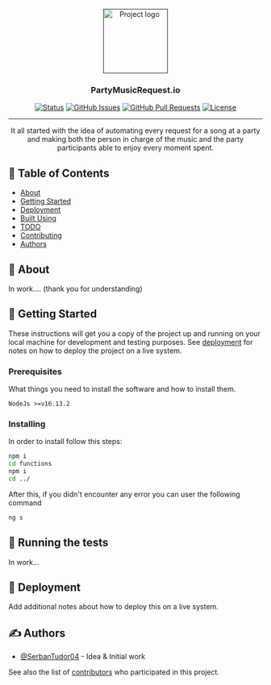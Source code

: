 <p align="center">
  <a href="" rel="noopener">
 <img  src="https://firebasestorage.googleapis.com/v0/b/partymusicrequest.appspot.com/o/logo.png?alt=media&token=8e69c656-dac8-4f08-80f5-0105cbf8c04b" width="128" height="128" alt="Project logo"></a>
</p>

<h3 align="center">PartyMusicRequest.io</h3>

<div align="center">

[![Status](https://img.shields.io/badge/status-active-success.svg)]()
[![GitHub Issues](https://img.shields.io/github/issues/SerbanTudor04/PartyMusicRequest.io)](https://github.com/SerbanTudor04/PartyMusicRequest.io/issues)
[![GitHub Pull Requests](https://img.shields.io/github/issues-pr/kylelobo/The-Documentation-Compendium.svg)](https://github.com/SerbanTudor04/PartyMusicRequest.io/pulls)
[![License](https://img.shields.io/badge/license-GNU-blue.svg)](/LICENSE)

</div>

---

<p align="center">It all started with the idea of ​​automating every request for a song at a party and making both the person in charge of the music and the party participants able to enjoy every moment spent.
    <br> 
</p>

## 📝 Table of Contents

- [About](#about)
- [Getting Started](#getting_started)
- [Deployment](#deployment)
- [Built Using](#built_using)
- [TODO](./TODO.md)
- [Contributing](./CONTRIBUTING.md)
- [Authors](#authors)

## 🧐 About <a name = "about"></a>

In work.... (thank you for understanding)

## 🏁 Getting Started <a name = "getting_started"></a>

These instructions will get you a copy of the project up and running on your local machine for development and testing purposes. See [deployment](#deployment) for notes on how to deploy the project on a live system.

### Prerequisites

What things you need to install the software and how to install them.

```
NodeJs >=v16.13.2
```

### Installing

In order to install follow this steps:
```bash
npm i
cd functions
npm i
cd ../
```

After this, if you didn't encounter any error you can user the following command
```bash
ng s
```

## 🔧 Running the tests <a name = "tests"></a>

In work...


## 🚀 Deployment <a name = "deployment"></a>

Add additional notes about how to deploy this on a live system.

## ✍️ Authors <a name = "authors"></a>

- [@SerbanTudor04](https://github.com/SerbanTudor04/) - Idea & Initial work

See also the list of [contributors](https://github.com/SerbanTudor04/PartyMusicRequest.io/contributors) who participated in this project.
